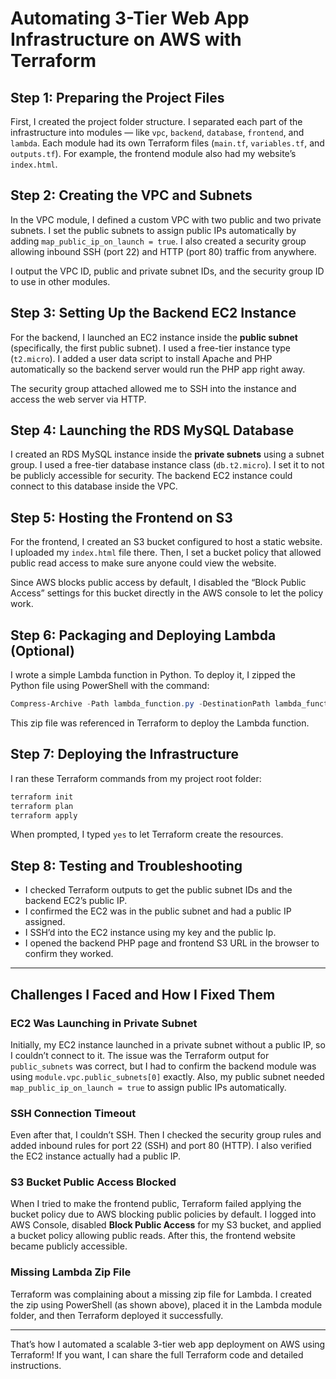 # Automating 3-Tier Web App Infrastructure on AWS with Terraform

## Step 1: Preparing the Project Files

First, I created the project folder structure. I separated each part of the infrastructure into modules — like `vpc`, `backend`, `database`, `frontend`, and `lambda`. Each module had its own Terraform files (`main.tf`, `variables.tf`, and `outputs.tf`). For example, the frontend module also had my website’s `index.html`.

## Step 2: Creating the VPC and Subnets

In the VPC module, I defined a custom VPC with two public and two private subnets. I set the public subnets to assign public IPs automatically by adding `map_public_ip_on_launch = true`. I also created a security group allowing inbound SSH (port 22) and HTTP (port 80) traffic from anywhere.

I output the VPC ID, public and private subnet IDs, and the security group ID to use in other modules.

## Step 3: Setting Up the Backend EC2 Instance

For the backend, I launched an EC2 instance inside the **public subnet** (specifically, the first public subnet). I used a free-tier instance type (`t2.micro`). I added a user data script to install Apache and PHP automatically so the backend server would run the PHP app right away.

The security group attached allowed me to SSH into the instance and access the web server via HTTP.


## Step 4: Launching the RDS MySQL Database

I created an RDS MySQL instance inside the **private subnets** using a subnet group. I used a free-tier database instance class (`db.t2.micro`). I set it to not be publicly accessible for security. The backend EC2 instance could connect to this database inside the VPC.


## Step 5: Hosting the Frontend on S3

For the frontend, I created an S3 bucket configured to host a static website. I uploaded my `index.html` file there. Then, I set a bucket policy that allowed public read access to make sure anyone could view the website.

Since AWS blocks public access by default, I disabled the “Block Public Access” settings for this bucket directly in the AWS console to let the policy work.


## Step 6: Packaging and Deploying Lambda (Optional)

I wrote a simple Lambda function in Python. To deploy it, I zipped the Python file using PowerShell with the command:

```powershell
Compress-Archive -Path lambda_function.py -DestinationPath lambda_function_payload.zip
```

This zip file was referenced in Terraform to deploy the Lambda function.

## Step 7: Deploying the Infrastructure

I ran these Terraform commands from my project root folder:

```bash
terraform init
terraform plan
terraform apply
```

When prompted, I typed `yes` to let Terraform create the resources.

## Step 8: Testing and Troubleshooting

* I checked Terraform outputs to get the public subnet IDs and the backend EC2’s public IP.
* I confirmed the EC2 was in the public subnet and had a public IP assigned.
* I SSH’d into the EC2 instance using my key and the public Ip.
* I opened the backend PHP page and frontend S3 URL in the browser to confirm they worked.
---


## Challenges I Faced and How I Fixed Them

### EC2 Was Launching in Private Subnet

Initially, my EC2 instance launched in a private subnet without a public IP, so I couldn’t connect to it. The issue was the Terraform output for `public_subnets` was correct, but I had to confirm the backend module was using `module.vpc.public_subnets[0]` exactly. Also, my public subnet needed `map_public_ip_on_launch = true` to assign public IPs automatically.

### SSH Connection Timeout

Even after that, I couldn’t SSH. Then I checked the security group rules and added inbound rules for port 22 (SSH) and port 80 (HTTP). I also verified the EC2 instance actually had a public IP.

### S3 Bucket Public Access Blocked

When I tried to make the frontend public, Terraform failed applying the bucket policy due to AWS blocking public policies by default. I logged into AWS Console, disabled **Block Public Access** for my S3 bucket, and applied a bucket policy allowing public reads. After this, the frontend website became publicly accessible.

### Missing Lambda Zip File

Terraform was complaining about a missing zip file for Lambda. I created the zip using PowerShell (as shown above), placed it in the Lambda module folder, and then Terraform deployed it successfully.

---

That’s how I automated a scalable 3-tier web app deployment on AWS using Terraform! If you want, I can share the full Terraform code and detailed instructions.

